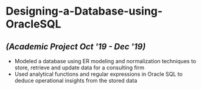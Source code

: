 # Designing-a-Database-using-OracleSQL 
## *(Academic Project Oct '19 - Dec '19)*

- Modeled a database using ER modeling and normalization techniques to store, retrieve and update data for a consulting firm
- Used analytical functions and regular expressions in Oracle SQL to deduce operational insights from the stored data
